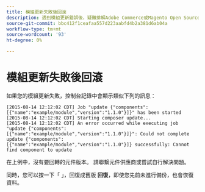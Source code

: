 ```yaml
---
title: 模組更新失敗後回滾
description: 遇到模組更新錯誤後，疑難排解Adobe Commerce或Magento Open Source升級。
source-git-commit: bbc412f1ceafaa557d223aabfd4b2a381d6ab04a
workflow-type: tm+mt
source-wordcount: '93'
ht-degree: 0%

---
```



# 模組更新失敗後回滾

如果您的模組更新失敗，控制台記錄中會顯示類似下列的訊息：

```terminal
[2015-08-14 12:12:02 CDT] Job "update {"components":[{"name":"example/module","version":"1.1.0"}]}" has been started
[2015-08-14 12:12:02 CDT] Starting composer update...
[2015-08-14 12:12:02 CDT] An error occurred while executing job "update {"components":
[{"name":"example/module","version":"1.1.0"}]}": Could not complete update {"components":
[{"name":"example/module","version":"1.1.0"}]} successfully: Cannot find component to update
```

在上例中，沒有要回轉的元件版本。 請聯繫元件供應商或嘗試自行解決問題。

同時，您可以按一下「 」，回復成舊版 **回復**，即使您先前未進行備份，也會恢復資料。
